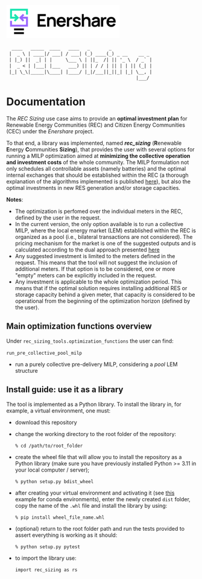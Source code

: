 ![alt text](figures/logo_Enershare.png)
```
  ____   _____  ____   ____   _       _               
 |  _ \ | ____|/ ___| / ___| (_) ____(_) _ __    __ _ 
 | |_) ||  _| | |     \___ \ | ||_  /| || '_ \  / _` |
 |  _ < | |___| |___   ___) || | / / | || | | || (_| |
 |_| \_\|_____|\____| |____/ |_|/___||_||_| |_| \__, |
                                                |___/ 
```

# Documentation

The *REC Sizing* use case aims to provide an **optimal investment plan** for Renewable Energy Communities (REC) and 
Citizen Energy Communities (CEC) under the *Enershare* project. 

To that end, a library was implemented, named ***rec_sizing*** (**R**enewable **E**nergy **C**ommunities **Sizing**), 
that provides the user with several options for running a MILP optimization aimed at **minimizing the collective 
operation and investment costs** of the whole community. The MILP formulation not only schedules all controllable 
assets (namely batteries) and the optimal internal exchanges that should be established within the REC 
(a thorough explanation of the algorithms implemented is published [here](https://www.mdpi.com/1996-1073/16/3/1143)), 
but also the optimal investments in new RES generation and/or storage capacities.

**Notes**:
- The optimization is perfomed over the individual meters in the REC, defined by the user in the request.
- In the current version, the only option available is to run a collective MILP, where the local energy market (LEM) 
established within the REC is organized as a pool (i.e., bilateral transactions are not considered). The pricing 
mechanism for the market is one of the suggested outputs and is calculated according to the dual approach presented 
[here](https://ieeexplore.ieee.org/abstract/document/10161899)
- Any suggested investment is limited to the meters defined in the request. This means that the tool will not suggest 
the inclusion of additional meters. If that option is to be considered, one or more "empty" meters can be explicitly 
included in the request. 
- Any investment is applicable to the whole optimization period. This means that if the optimal solution requires 
installing additional RES or storage capacity behind a given meter, that capacity is considered to be operational from 
the beginning of the optimization horizon (defined by the user).

## Main optimization functions overview
Under ```rec_sizing_tools.optimization_functions``` the user can find:

```run_pre_collective_pool_milp``` 
- run a purely collective pre-delivery MILP, considering a *pool* LEM structure

## Install guide: use it as a library

The tool is implemented as a Python library. To install the library in, for example, a virtual environment, one must:
- download this repository
- change the working directory to the root folder of the repository:
    ```shell
    % cd /path/to/root_folder
    ```
- create the wheel file that will allow you to install the repository as a Python library 
(make sure you have previously installed Python >= 3.11 in your local computer / server);

    ```shell
    % python setup.py bdist_wheel
    ``` 
- after creating your virtual environment and activating it
    (see [this](https://conda.io/projects/conda/en/latest/user-guide/tasks/manage-environments.html#activating-an-environment)
    example for conda environments), enter the newly created ```dist``` folder, copy the name of the ```.whl``` file and 
install the library by using:
    ```shell
    % pip install wheel_file_name.whl
    ```
- (optional) return to the root folder path and run the tests provided to assert everything is working as it should:
    ```shell
    % python setup.py pytest
    ```
- to import the library use:
    ```shell
    import rec_sizing as rs
    ```